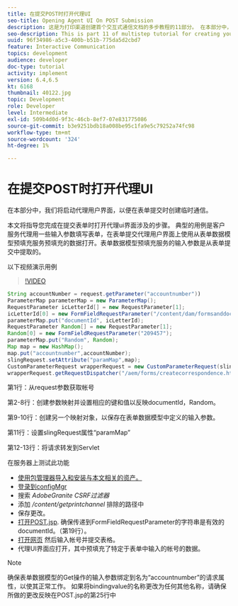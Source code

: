 ```yaml
---
title: 在提交POST时打开代理UI
seo-title: Opening Agent UI On POST Submission
description: 这是为打印渠道创建首个交互式通信文档的多步教程的11部分。 在本部分中，我们将启动代理用户界面，以便在表单提交时创建临时通信。
seo-description: This is part 11 of multistep tutorial for creating your first interactive communications document for the print channel. In this part, we will launch the agent ui interface for creating ad-hoc correspondence on form submission.
uuid: 96f34986-a5c3-400b-b51b-775da5d2cbd7
feature: Interactive Communication
topics: development
audience: developer
doc-type: tutorial
activity: implement
version: 6.4,6.5
kt: 6168
thumbnail: 40122.jpg
topic: Development
role: Developer
level: Intermediate
exl-id: 509b4d0d-9f3c-46cb-8ef7-07e831775086
source-git-commit: b3e9251bdb18a008be95c1fa9e5c79252a74fc98
workflow-type: tm+mt
source-wordcount: '324'
ht-degree: 1%

---
```


# 在提交POST时打开代理UI

在本部分中，我们将启动代理用户界面，以便在表单提交时创建临时通信。

本文将指导您完成在提交表单时打开代理ui界面涉及的步骤。 典型的用例是客户服务代理用一些输入参数填写表单，在表单提交代理用户界面上使用从表单数据模型预填充服务预填充的数据打开。表单数据模型预填充服务的输入参数是从表单提交中提取的。

以下视频演示用例

>[!VIDEO](https://video.tv.adobe.com/v/40122?quality=12&learn=on)

```java
String accountNumber = request.getParameter("accountnumber"))
ParameterMap parameterMap = new ParameterMap();
RequestParameter icLetterId[] = new RequestParameter[1];
icLetterId[0] = new FormFieldRequestParameter("/content/dam/formsanddocuments/retirementstatementprint");
parameterMap.put("documentId", icLetterId);
RequestParameter Random[] = new RequestParameter[1];
Random[0] = new FormFieldRequestParameter("209457");
parameterMap.put("Random", Random);
Map map = new HashMap();
map.put("accountnumber",accountNumber);
slingRequest.setAttribute("paramMap",map);
CustomParameterRequest wrapperRequest = new CustomParameterRequest(slingRequest,parameterMap,"GET");
wrapperRequest.getRequestDispatcher("/aem/forms/createcorrespondence.html").include(wrapperRequest, response);
```

第1行：从request参数获取帐号

第2-8行：创建参数映射并设置相应的键和值以反映documentId，Random。

第9-10行：创建另一个映射对象，以保存在表单数据模型中定义的输入参数。

第11行：设置slingRequest属性“paramMap”

第12-13行：将请求转发到Servlet

在服务器上测试此功能

* [使用包管理器导入和安装与本文相关的资产。](assets/launch-agent-ui.zip)
* [登录到configMgr](http://localhost:4502/system/console/configMgr)
* 搜索 _AdobeGranite CSRF过滤器_
* 添加 _/content/getprintchannel_ 排除的路径中
* 保存更改。
* [打开POST.jsp](http://localhost:4502/apps/AEMForms/openprintchannel/POST.jsp). 确保传递到FormFieldRequestParameter的字符串是有效的documentId。（第19行）。
* [打开网页](http://localhost:4502/content/OpenPrintChannel.html) 然后输入帐号并提交表格。
* 代理UI界面应打开，其中预填充了特定于表单中输入的帐号的数据。

>[!NOTE]
>
>确保表单数据模型的Get操作的输入参数绑定到名为“accountnumber”的请求属性，以使其正常工作。 如果将bindingvalue的名称更改为任何其他名称，请确保所做的更改反映在POST.jsp的第25行中
